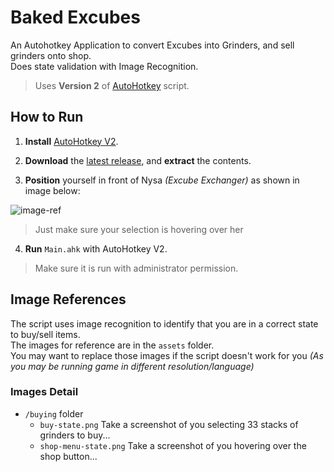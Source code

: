 # Baked Excubes

An Autohotkey Application to convert Excubes into Grinders, and sell grinders onto shop.<br>Does state validation with Image Recognition.

> Uses **Version 2** of [AutoHotkey](https://www.autohotkey.com/) script.

## How to Run

1. **Install** [AutoHotkey V2](https://www.autohotkey.com/).

2. **Download** the [latest release](https://github.com/Franca-Frying-Pan/Baked-Excubes/releases/), and **extract** the contents.

3. **Position** yourself in front of Nysa _(Excube Exchanger)_ as shown in image below:

![image-ref](https://github.com/Franca-Frying-Pan/Baked-Excubes/assets/144707070/ad4054bf-6375-4e63-964e-64c3dce348be)

> Just make sure your selection is hovering over her

4. **Run** `Main.ahk` with AutoHotkey V2.

> Make sure it is run with administrator permission.

## Image References

The script uses image recognition to identify that you are in a correct state to buy/sell items.<br>
The images for reference are in the `assets` folder.<br>You may want to replace those images if the script doesn't work for you _(As you may be running game in different resolution/language)_

### Images Detail

- `/buying` folder
  - `buy-state.png` Take a screenshot of you selecting 33 stacks of grinders to buy...
  - `shop-menu-state.png` Take a screenshot of you hovering over the shop button...
